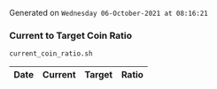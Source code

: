 Generated on `Wednesday 06-October-2021 at 08:16:21`

### Current to Target Coin Ratio
`current_coin_ratio.sh`

Date|Current|Target|Ratio
---|---|---|---
